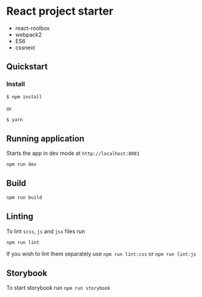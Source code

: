 # React project starter
* react-roolbox
* webpack2
* ES6
* cssnext

## Quickstart

### Install
``` sh
$ npm install
```
or
``` sh
$ yarn
```

## Running application

Starts the app in dev mode at `http://localhost:8081`
``` sh
npm run dev
```

## Build
``` sh
npm run build
```

## Linting

To lint `scss`, `js` and `jsx` files run
``` sh
npm run lint
```
If you wish to lint them separately use `npm run lint:css` or `npm run lint:js`

## Storybook

To start storybook run `npm run storybook`
